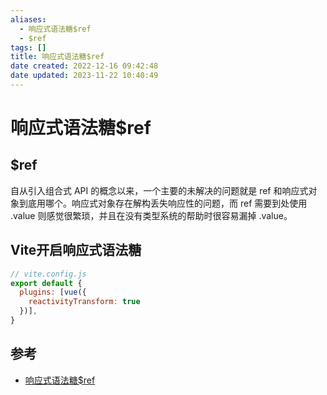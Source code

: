 ```yaml
---
aliases:
  - 响应式语法糖$ref
  - $ref
tags: []
title: 响应式语法糖$ref
date created: 2022-12-16 09:42:48
date updated: 2023-11-22 10:40:49
---
```


# 响应式语法糖$ref

## $ref

自从引入组合式 API 的概念以来，一个主要的未解决的问题就是 ref 和响应式对象到底用哪个。响应式对象存在解构丢失响应性的问题，而 ref 需要到处使用 .value 则感觉很繁琐，并且在没有类型系统的帮助时很容易漏掉 .value。

## Vite开启响应式语法糖

  ```js
  // vite.config.js
  export default {
    plugins: [vue({
      reactivityTransform: true
    })],
  }
  ```

## 参考

- [响应式语法糖$ref](https://cn.vuejs.org/guide/extras/reactivity-transform.html#refs-vs-reactive-variables)
